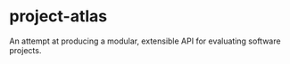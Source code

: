 # project-atlas
An attempt at producing a modular, extensible API for evaluating software
projects.
